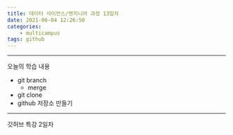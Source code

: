 ```yaml
---
title: 데이터 사이언스/엔지니어 과정 13일차
date: 2021-06-04 12:26:50
categories:
    - multicampus
tags: github
---
```

___
오늘의 학습 내용
- git branch
    - merge
- git clone
- github 저장소 만들기
___
깃허브 특강 2일차  

